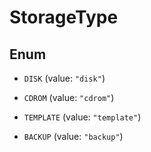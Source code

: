 
# StorageType

## Enum


* `DISK` (value: `"disk"`)

* `CDROM` (value: `"cdrom"`)

* `TEMPLATE` (value: `"template"`)

* `BACKUP` (value: `"backup"`)



